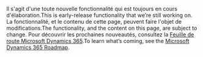 <span data-ttu-id="6b006-101">Il s'agit d'une toute nouvelle fonctionnalité qui est toujours en cours d'élaboration.</span><span class="sxs-lookup"><span data-stu-id="6b006-101">This is early-release functionality that we’re still working on.</span></span> <span data-ttu-id="6b006-102">La fonctionnalité, et le contenu de cette page, peuvent faire l'objet de modifications.</span><span class="sxs-lookup"><span data-stu-id="6b006-102">The functionality, and the content on this page, are subject to change.</span></span> <span data-ttu-id="6b006-103">Pour découvrir les prochaines nouveautés, consultez la [Feuille de route Microsoft Dynamics 365](https://go.microsoft.com/fwlink/?linkid=842139).</span><span class="sxs-lookup"><span data-stu-id="6b006-103">To learn what’s coming, see the [Microsoft Dynamics 365 Roadmap](https://go.microsoft.com/fwlink/?linkid=842139).</span></span>